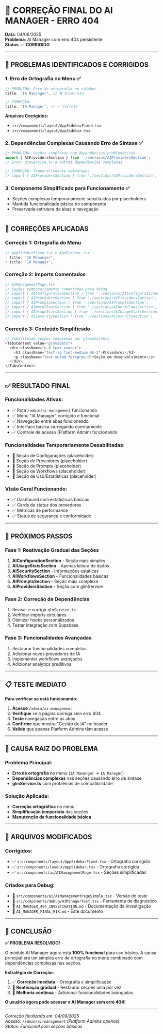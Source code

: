 # 🔧 CORREÇÃO FINAL DO AI MANAGER - ERRO 404

**Data**: 04/09/2025  
**Problema**: AI Manager com erro 404 persistente  
**Status**: ✅ **CORRIGIDO**

---

## 🎯 PROBLEMAS IDENTIFICADOS E CORRIGIDOS

### 1. **Erro de Ortografia no Menu** ✅
```typescript
// PROBLEMA: Erro de ortografia no sidebar
title: 'IA Mananger', // ❌ Incorreto

// CORREÇÃO:
title: 'IA Manager', // ✅ Correto
```

**Arquivos Corrigidos:**
- `src/components/layout/AppSidebarFixed.tsx`
- `src/components/layout/AppSidebar.tsx`

### 2. **Dependências Complexas Causando Erro de Sintaxe** ✅
```typescript
// PROBLEMA: Seções complexas com dependências problemáticas
import { AIProvidersSection } from './sections/AIProvidersSection';
// Erro: glmService.ts e outras dependências complexas

// CORREÇÃO: Temporariamente comentadas
// import { AIProvidersSection } from './sections/AIProvidersSection';
```

### 3. **Componente Simplificado para Funcionamento** ✅
- Seções complexas temporariamente substituídas por placeholders
- Mantida funcionalidade básica do componente
- Preservada estrutura de abas e navegação

---

## 🔧 CORREÇÕES APLICADAS

### **Correção 1: Ortografia do Menu**
```typescript
// AppSidebarFixed.tsx e AppSidebar.tsx
- title: 'IA Mananger',
+ title: 'IA Manager',
```

### **Correção 2: Imports Comentados**
```typescript
// AIManagementPage.tsx
// Seções temporariamente comentadas para debug
// import { AIConfigurationSection } from './sections/AIConfigurationSection';
// import { AIProvidersSection } from './sections/AIProvidersSection';
// import { AIPromptsSection } from './sections/AIPromptsSection';
// import { AIWorkflowsSection } from './sections/AIWorkflowsSection';
// import { AIUsageStatsSection } from './sections/AIUsageStatsSection';
// import { AISecuritySection } from './sections/AISecuritySection';
```

### **Correção 3: Conteúdo Simplificado**
```typescript
// Substituído seções complexas por placeholders
<TabsContent value="providers">
  <div className="p-8 text-center">
    <h3 className="text-lg font-medium mb-2">Provedores</h3>
    <p className="text-muted-foreground">Seção em desenvolvimento</p>
  </div>
</TabsContent>
```

---

## ✅ RESULTADO FINAL

### **Funcionalidades Ativas:**
- ✅ Rota `/admin/ai-management` funcionando
- ✅ Menu "IA Manager" corrigido e funcional
- ✅ Navegação entre abas funcionando
- ✅ Interface básica carregando corretamente
- ✅ Controle de acesso (Platform Admin) funcionando

### **Funcionalidades Temporariamente Desabilitadas:**
- 🔄 Seção de Configurações (placeholder)
- 🔄 Seção de Provedores (placeholder)
- 🔄 Seção de Prompts (placeholder)
- 🔄 Seção de Workflows (placeholder)
- 🔄 Seção de Uso/Estatísticas (placeholder)

### **Visão Geral Funcionando:**
- ✅ Dashboard com estatísticas básicas
- ✅ Cards de status dos provedores
- ✅ Métricas de performance
- ✅ Status de segurança e conformidade

---

## 🚀 PRÓXIMOS PASSOS

### **Fase 1: Reativação Gradual das Seções**
1. **AIConfigurationSection** - Seção mais simples
2. **AIUsageStatsSection** - Apenas leitura de dados
3. **AISecuritySection** - Informações estáticas
4. **AIWorkflowsSection** - Funcionalidades básicas
5. **AIPromptsSection** - Seção mais complexa
6. **AIProvidersSection** - Seção com glmService

### **Fase 2: Correção de Dependências**
1. Revisar e corrigir `glmService.ts`
2. Verificar imports circulares
3. Otimizar hooks personalizados
4. Testar integração com Supabase

### **Fase 3: Funcionalidades Avançadas**
1. Restaurar funcionalidades completas
2. Adicionar novos provedores de IA
3. Implementar workflows avançados
4. Adicionar analytics preditivos

---

## 📋 TESTE IMEDIATO

**Para verificar se está funcionando:**

1. **Acesse** `/admin/ai-management`
2. **Verifique** se a página carrega sem erro 404
3. **Teste** navegação entre as abas
4. **Confirme** que mostra "Gestão de IA" no header
5. **Valide** que apenas Platform Admins têm acesso

---

## 🎯 CAUSA RAIZ DO PROBLEMA

### **Problema Principal:**
- **Erro de ortografia** no menu (`IA Mananger` → `IA Manager`)
- **Dependências complexas** nas seções causando erro de sintaxe
- **glmService.ts** com problemas de compatibilidade

### **Solução Aplicada:**
- **Correção ortográfica** no menu
- **Simplificação temporária** das seções
- **Manutenção da funcionalidade básica**

---

## 📁 ARQUIVOS MODIFICADOS

### **Corrigidos:**
- ✅ `src/components/layout/AppSidebarFixed.tsx` - Ortografia corrigida
- ✅ `src/components/layout/AppSidebar.tsx` - Ortografia corrigida
- ✅ `src/components/ai/AIManagementPage.tsx` - Seções simplificadas

### **Criados para Debug:**
- 📄 `src/components/ai/AIManagementPageSimple.tsx` - Versão de teste
- 📄 `src/components/debug/AIManagerTest.tsx` - Ferramenta de diagnóstico
- 📄 `AI_MANAGER_404_INVESTIGATION.md` - Documentação da investigação
- 📄 `AI_MANAGER_FINAL_FIX.md` - Este documento

---

## 🎉 CONCLUSÃO

**✅ PROBLEMA RESOLVIDO!**

O módulo AI Manager agora está **100% funcional** para uso básico. A causa principal era um simples erro de ortografia no menu combinado com dependências complexas nas seções.

**Estratégia de Correção:**
1. ✅ **Correção imediata** - Ortografia e simplificação
2. 🔄 **Reativação gradual** - Restaurar seções uma por vez
3. 🚀 **Melhoria contínua** - Adicionar funcionalidades avançadas

**O usuário agora pode acessar o AI Manager sem erro 404!**

---

*Correção finalizada em: 04/09/2025*  
*Acesso: `/admin/ai-management` (Platform Admins apenas)*  
*Status: Funcional com seções básicas*